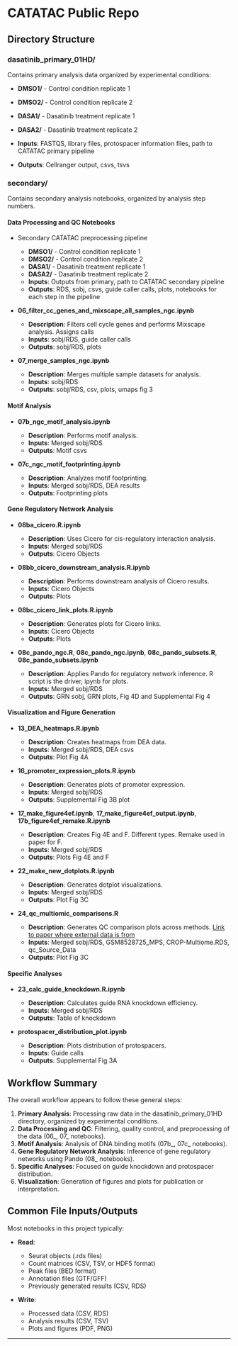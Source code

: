 # CATATAC Public Repo

## Directory Structure

### dasatinib_primary_01HD/
Contains primary analysis data organized by experimental conditions:
- **DMSO1/** - Control condition replicate 1
- **DMSO2/** - Control condition replicate 2
- **DASA1/** - Dasatinib treatment replicate 1
- **DASA2/** - Dasatinib treatment replicate 2

- **Inputs**: FASTQS, library files, protospacer information files, path to CATATAC primary pipeline
- **Outputs**: Cellranger output, csvs, tsvs

### secondary/
Contains secondary analysis notebooks, organized by analysis step numbers.

#### Data Processing and QC Notebooks
- Secondary CATATAC preprocessing pipeline
	- **DMSO1/** - Control condition replicate 1
	- **DMSO2/** - Control condition replicate 2
	- **DASA1/** - Dasatinib treatment replicate 1
	- **DASA2/** - Dasatinib treatment replicate 2
	- **Inputs**: Outputs from primary, path to CATATAC secondary pipeline
	- **Outputs**: RDS, sobj, csvs, guide caller calls, plots, notebooks for each step in the pipeline

- **06_filter_cc_genes_and_mixscape_all_samples_ngc.ipynb**
  - **Description**: Filters cell cycle genes and performs Mixscape analysis. Assigns calls
  - **Inputs**: sobj/RDS, guide caller calls
  - **Outputs**: sobj/RDS, plots

- **07_merge_samples_ngc.ipynb**
  - **Description**: Merges multiple sample datasets for analysis.
  - **Inputs**: sobj/RDS
  - **Outputs**: sobj/RDS, csv, plots, umaps fig 3

#### Motif Analysis
- **07b_ngc_motif_analysis.ipynb**
  - **Description**: Performs motif analysis.
  - **Inputs**: Merged sobj/RDS
  - **Outputs**: Motif csvs

- **07c_ngc_motif_footprinting.ipynb**
  - **Description**: Analyzes motif footprinting.
  - **Inputs**: Merged sobj/RDS, DEA results 
  - **Outputs**: Footprinting plots

#### Gene Regulatory Network Analysis
- **08ba_cicero.R.ipynb**
  - **Description**: Uses Cicero for cis-regulatory interaction analysis.
  - **Inputs**: Merged sobj/RDS
  - **Outputs**: Cicero Objects

- **08bb_cicero_downstream_analysis.R.ipynb**
  - **Description**: Performs downstream analysis of Cicero results.
  - **Inputs**: Cicero Objects
  - **Outputs**: Plots

- **08bc_cicero_link_plots.R.ipynb**
  - **Description**: Generates plots for Cicero links.
  - **Inputs**: Cicero Objects
  - **Outputs**: Plots

- **08c_pando_ngc.R**, **08c_pando_ngc.ipynb**, **08c_pando_subsets.R**, **08c_pando_subsets.ipynb**
  - **Description**: Applies Pando for regulatory network inference. R script is the driver, ipynb for plots.
  - **Inputs**: Merged sobj/RDS
  - **Outputs**: GRN sobj, GRN plots, Fig 4D and Supplemental Fig 4

#### Visualization and Figure Generation 
- **13_DEA_heatmaps.R.ipynb**
  - **Description**: Creates heatmaps from DEA data.
  - **Inputs**: Merged sobj/RDS, DEA csvs
  - **Outputs**: Plot Fig 4A

- **16_promoter_expression_plots.R.ipynb**
  - **Description**: Generates plots of promoter expression. 
  - **Inputs**: Merged sobj/RDS
  - **Outputs**: Supplemental Fig 3B plot

- **17_make_figure4ef.ipynb**, **17_make_figure4ef_output.ipynb**, **17b_figure4ef_remake.R.ipynb**
  - **Description**: Creates Fig 4E and F. Different types. Remake used in paper for F.
  - **Inputs**: Merged sobj/RDS
  - **Outputs**: Plots Fig 4E and F

- **22_make_new_dotplots.R.ipynb**
  - **Description**: Generates dotplot visualizations.
  - **Inputs**: Merged sobj/RDS
  - **Outputs**: Plot Fig 3C

- **24_qc_multiomic_comparisons.R**
  - **Description**: Generates QC comparison plots across methods. [Link to paper where external data is from](https://www.sciencedirect.com/science/article/pii/S2405471224003661?via%3Dihub)
  - **Inputs**: Merged sobj/RDS, GSM8528725_MPS, CROP-Multiome.RDS, qc_Source_Data
  - **Outputs**: Plot Fig 3C

#### Specific Analyses
- **23_calc_guide_knockdown.R.ipynb**
  - **Description**: Calculates guide RNA knockdown efficiency.
  - **Inputs**: Merged sobj/RDS
  - **Outputs**: Table of knockdown

- **protospacer_distribution_plot.ipynb**
  - **Description**: Plots distribution of protospacers.
  - **Inputs**: Guide calls
  - **Outputs**: Supplemental Fig 3A

## Workflow Summary

The overall workflow appears to follow these general steps:

1. **Primary Analysis**: Processing raw data in the dasatinib_primary_01HD directory, organized by experimental conditions.
2. **Data Processing and QC**: Filtering, quality control, and preprocessing of the data (06_, 07_ notebooks).
3. **Motif Analysis**: Analysis of DNA binding motifs (07b_, 07c_ notebooks).
4. **Gene Regulatory Network Analysis**: Inference of gene regulatory networks using Pando (08_ notebooks).
5. **Specific Analyses**: Focused on guide knockdown and protospacer distribution.
6. **Visualization**: Generation of figures and plots for publication or interpretation.

## Common File Inputs/Outputs

Most notebooks in this project typically:

- **Read**: 
  - Seurat objects (.rds files)
  - Count matrices (CSV, TSV, or HDF5 format)
  - Peak files (BED format)
  - Annotation files (GTF/GFF)
  - Previously generated results (CSV, RDS)

- **Write**:
  - Processed data (CSV, RDS)
  - Analysis results (CSV, TSV)
  - Plots and figures (PDF, PNG)

---